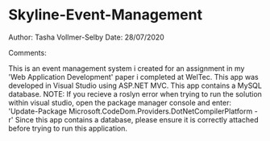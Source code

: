 # Skyline-Event-Management
Author: Tasha Vollmer-Selby
Date:   28/07/2020

Comments:

This is an event management system i created for an assignment in my 'Web Application Development' paper i completed at WelTec.
This app was developed in Visual Studio using ASP.NET MVC.
This app contains a MySQL database. 
NOTE: If you recieve a roslyn error when trying to run the solution within visual studio, open the package manager console and enter: 'Update-Package Microsoft.CodeDom.Providers.DotNetCompilerPlatform -r'
Since this app contains a database, please ensure it is correctly attached before trying to run this application. 


